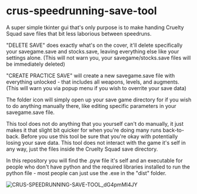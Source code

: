 # crus-speedrunning-save-tool
A super simple tkinter gui that's only purpose is to make handing Cruelty Squad save files that bit less laborious between speedruns.

"DELETE SAVE" does exactly what's on the cover, it'll delete specifically your savegame.save and stocks.save, leaving everything else like your settings alone. (This will not warn you, your savegame/stocks.save files will be immediately deleted)

"CREATE PRACTICE SAVE" will create a new savegame.save file with everything unlocked - that includes all weapons, levels, and augments. (This will warn you via popup menu if you wish to overrite your save data)

The folder icon will simply open up your save game directory for if you wish to do anything manually there, like editing specific parameters in your savegame.save file. 

This tool does not do anything that you yourself can't do manually, it just makes it that slight bit quicker for when you're doing many runs back-to-back. 
Before you use this tool be sure that you're okay with potentially losing your save data.
This tool does not interact with the game it's self in any way, just the files inside the Cruelty Squad save directory.

In this repository you will find the .pyw file it's self and an executable for people who don't have python and the required libraries installed to run the python file - most people can just use the .exe in the "dist" folder.


![CRUS-SPEEDRUNNING-SAVE-TOOL_dG4pmMI4JY](https://github.com/Radium-Girl/crus-speedrunning-save-tool/assets/173576581/8b5943c6-62a6-43d4-955d-7de7eb6a1519)

